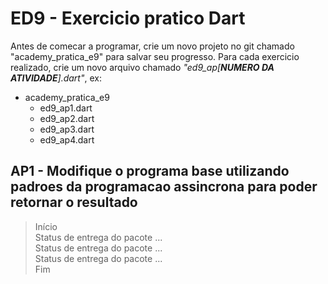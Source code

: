 # ED9 - Exercicio pratico Dart

Antes de comecar a programar, crie um novo projeto no git chamado "academy_pratica_e9" para salvar seu progresso. Para
cada exercicio realizado, crie um novo arquivo chamado _"ed9_ap[**NUMERO DA ATIVIDADE**].dart"_, ex:

- academy_pratica_e9
    - ed9_ap1.dart
    - ed9_ap2.dart
    - ed9_ap3.dart
    - ed9_ap4.dart

## AP1 - Modifique o programa base utilizando padroes da programacao assincrona para poder retornar o resultado

> Início  
> Status de entrega do pacote ...  
> Status de entrega do pacote ...  
> Status de entrega do pacote ...  
> Fim  

